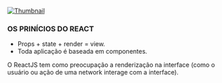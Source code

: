 [![Thumbnail](https://i.ytimg.com/vi/BMUH-No-vmc/maxresdefault.jpg)](https://www.youtube.com/watch?v=BMUH-No-vmc)

### OS PRINÍCIOS DO REACT

- Props + state + render = view. 
- Toda aplicação é baseada em componentes.

O ReactJS tem como preocupação a renderização na interface (como o usuário ou ação de uma network interage com a interface).